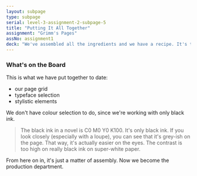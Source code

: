 ```yaml
---
layout: subpage
type: subpage
serial: level-3-assignment-2-subpage-5
title: "Putting It All Together"
assignment: "Grimm's Pages"
assNo: assignment1
deck: "We've assembled all the ingredients and we have a recipe. It's time to get cooking."
---
```

### What's on the Board

This is what we have put together to date:

- our page grid
- typeface selection
- stylistic elements

We don't have colour selection to do, since we're working with only black ink.

> The black ink in a novel is C0 M0 Y0 K100. It's only black ink. If you look closely (especially with a loupe), you can see that it's grey-ish on the page. That way, it's actually easier on the eyes. The contrast is too high on really black ink on super-white paper.

From here on in, it's just a matter of assembly. Now we become the production department.